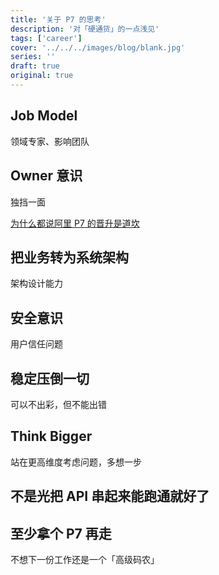 ```yaml
---
title: '关于 P7 的思考'
description: '对「硬通货」的一点浅见'
tags: ['career']
cover: '../../../images/blog/blank.jpg'
series: ''
draft: true
original: true
---
```


## Job Model

领域专家、影响团队

## Owner 意识

独挡一面

[为什么都说阿里 P7 的晋升是道坎](https://www.zhihu.com/question/395102799)

## 把业务转为系统架构

架构设计能力

## 安全意识

用户信任问题

## 稳定压倒一切

可以不出彩，但不能出错

## Think Bigger

站在更高维度考虑问题，多想一步

## 不是光把 API 串起来能跑通就好了

## 至少拿个 P7 再走

不想下一份工作还是一个「高级码农」
